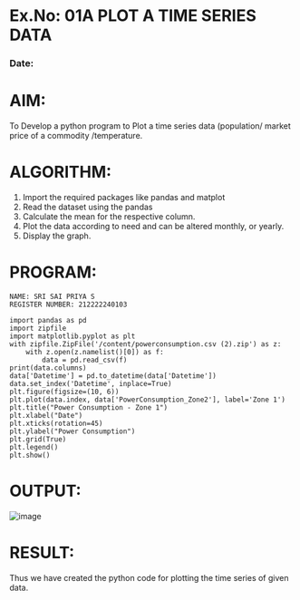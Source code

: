 # Ex.No: 01A PLOT A TIME SERIES DATA
###  Date: 

# AIM:
To Develop a python program to Plot a time series data (population/ market price of a commodity
/temperature.
# ALGORITHM:
1. Import the required packages like pandas and matplot
2. Read the dataset using the pandas
3. Calculate the mean for the respective column.
4. Plot the data according to need and can be altered monthly, or yearly.
5. Display the graph.
# PROGRAM:
```
NAME: SRI SAI PRIYA S
REGISTER NUMBER: 212222240103
```
```
import pandas as pd
import zipfile
import matplotlib.pyplot as plt
with zipfile.ZipFile('/content/powerconsumption.csv (2).zip') as z:
    with z.open(z.namelist()[0]) as f:
        data = pd.read_csv(f)
print(data.columns)
data['Datetime'] = pd.to_datetime(data['Datetime'])
data.set_index('Datetime', inplace=True)
plt.figure(figsize=(10, 6))
plt.plot(data.index, data['PowerConsumption_Zone2'], label='Zone 1')
plt.title("Power Consumption - Zone 1")
plt.xlabel("Date")
plt.xticks(rotation=45)
plt.ylabel("Power Consumption")
plt.grid(True)
plt.legend()
plt.show()
```
# OUTPUT:

![image](https://github.com/user-attachments/assets/5d426f53-0096-4cc9-8687-b46cb4bf737b)

# RESULT:
Thus we have created the python code for plotting the time series of given data.
